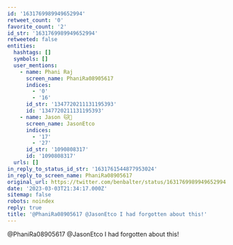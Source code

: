 ```yaml
---
id: '1631769989949652994'
retweet_count: '0'
favorite_count: '2'
id_str: '1631769989949652994'
retweeted: false
entities:
  hashtags: []
  symbols: []
  user_mentions:
    - name: Phani Raj
      screen_name: PhaniRa08905617
      indices:
        - '0'
        - '16'
      id_str: '1347720211131195393'
      id: '1347720211131195393'
    - name: Jason 🐱🍞
      screen_name: JasonEtco
      indices:
        - '17'
        - '27'
      id_str: '1090808317'
      id: '1090808317'
  urls: []
in_reply_to_status_id_str: '1631761544877953024'
in_reply_to_screen_name: PhaniRa08905617
original_url: https://twitter.com/benbalter/status/1631769989949652994
date: '2023-03-03T21:34:17.000Z'
sitemap: false
robots: noindex
reply: true
title: '@PhaniRa08905617 @JasonEtco I had forgotten about this!'
---
```


@PhaniRa08905617 @JasonEtco I had forgotten about this!